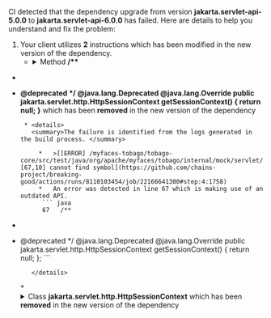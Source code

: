 CI detected that the dependency upgrade from version **jakarta.servlet-api-5.0.0** to **jakarta.servlet-api-6.0.0** has failed. Here are details to help you understand and fix the problem:
1. Your client utilizes **2** instructions which has been modified in the new version of the dependency.
   * <details>
        <summary>Method <b>/**
 *
 * @deprecated  */
@java.lang.Deprecated
@java.lang.Override
public jakarta.servlet.http.HttpSessionContext getSessionContext() {
    return null;
}</b> which has been <b>removed</b> in the new version of the dependency</summary>
            
        * <details>
          <summary>The failure is identified from the logs generated in the build process. </summary>
          
            *   >[[ERROR] /myfaces-tobago/tobago-core/src/test/java/org/apache/myfaces/tobago/internal/mock/servlet/MockHttpSession.java:[67,10] cannot find symbol](https://github.com/chains-project/breaking-good/actions/runs/8110103454/job/22166641300#step:4:1758)
            *   An error was detected in line 67 which is making use of an outdated API.
             ``` java
             67   /**
 *
 * @deprecated  */
@java.lang.Deprecated
@java.lang.Override
public jakarta.servlet.http.HttpSessionContext getSessionContext() {
    return null;
};
            ```

          </details>
            
     </details>
   * <details>
        <summary>Class <b>jakarta.servlet.http.HttpSessionContext</b> which has been <b>removed</b> in the new version of the dependency</summary>
            
        * <details>
          <summary>The failure is identified from the logs generated in the build process. </summary>
          
            *   >[[ERROR] /myfaces-tobago/tobago-core/src/test/java/org/apache/myfaces/tobago/internal/mock/servlet/MockHttpSession.java:[67,10] cannot find symbol](https://github.com/chains-project/breaking-good/actions/runs/8110103454/job/22166641300#step:4:1758)
            *   An error was detected in line 67 which is making use of an outdated API.
             ``` java
             67   jakarta.servlet.http.HttpSessionContext;
            ```

          </details>
            
     </details>


